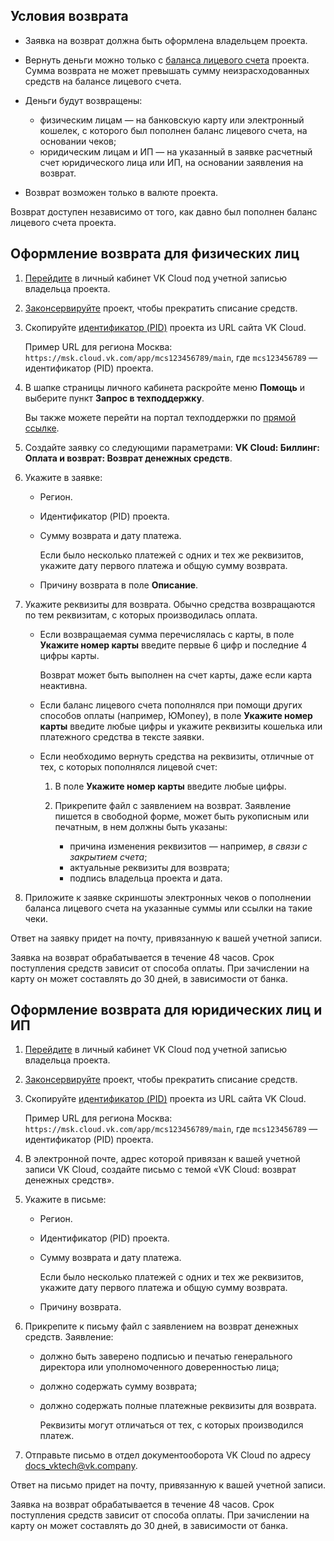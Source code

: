 ## Условия возврата

- Заявка на возврат должна быть оформлена владельцем проекта.
- Вернуть деньги можно только с [баланса лицевого счета](../../concepts/balance/) проекта. Сумма возврата не может превышать сумму неизрасходованных средств на балансе лицевого счета.
- Деньги будут возвращены:

  - физическим лицам — на банковскую карту или электронный кошелек, с которого был пополнен баланс лицевого счета, на основании чеков;
  - юридическим лицам и ИП — на указанный в заявке расчетный счет юридического лица или ИП, на основании заявления на возврат.

- Возврат возможен только в валюте проекта.

<info>

Возврат доступен независимо от того, как давно был пополнен баланс лицевого счета проекта.

</info>

## Оформление возврата для физических лиц

1. [Перейдите](https://msk.cloud.vk.com/app/) в личный кабинет VK Cloud под учетной записью владельца проекта.
1. [Законсервируйте](/ru/tools-for-using-services/account/service-management/project-settings/manage#konservaciya_proekta) проект, чтобы прекратить списание средств.
1. Скопируйте [идентификатор (PID)](/ru/tools-for-using-services/account/service-management/project-settings/manage#poluchenie_identifikatora_proekta) проекта из URL сайта VK Cloud.

   Пример URL для региона Москва: `https://msk.cloud.vk.com/app/mcs123456789/main`, где `mcs123456789` — идентификатор (PID) проекта.

1. В шапке страницы личного кабинета раскройте меню **Помощь** и выберите пункт **Запрос в техподдержку**.

   Вы также можете перейти на портал техподдержки по [прямой ссылке](https://support.mcs.mail.ru).

1. Создайте заявку со следующими параметрами: **VK Cloud: Биллинг: Оплата и возврат: Возврат денежных средств**.
1. Укажите в заявке:

   - Регион.
   - Идентификатор (PID) проекта.
   - Сумму возврата и дату платежа.

     Если было несколько платежей с одних и тех же реквизитов, укажите дату первого платежа и общую сумму возврата.

   - Причину возврата в поле **Описание**.

1. Укажите реквизиты для возврата. Обычно средства возвращаются по тем реквизитам, с которых производилась оплата.

    - Если возвращаемая сумма перечислялась с карты, в поле **Укажите номер карты** введите первые 6 цифр и последние 4 цифры карты.

      <info>

      Возврат может быть выполнен на счет карты, даже если карта неактивна.

      </info>

    - Если баланс лицевого счета пополнялся при помощи других способов оплаты (например, ЮMoney), в поле **Укажите номер карты** введите любые цифры и укажите реквизиты кошелька или платежного средства в тексте заявки.

    - Если необходимо вернуть средства на реквизиты, отличные от тех, с которых пополнялся лицевой счет:

      1. В поле **Укажите номер карты** введите любые цифры.
      1. Прикрепите файл с заявлением на возврат. Заявление пишется в свободной форме, может быть рукописным или печатным, в нем должны быть указаны:

          - причина изменения реквизитов — например, *в связи с закрытием счета*;
          - актуальные реквизиты для возврата;
          - подпись владельца проекта и дата.

1. Приложите к заявке скриншоты электронных чеков о пополнении баланса лицевого счета на указанные суммы или ссылки на такие чеки.

Ответ на заявку придет на почту, привязанную к вашей учетной записи.

Заявка на возврат обрабатывается в течение 48 часов. Срок поступления средств зависит от способа оплаты. При зачислении на карту он может составлять до 30 дней, в зависимости от банка.

## Оформление возврата для юридических лиц и ИП

1. [Перейдите](https://msk.cloud.vk.com/app/) в личный кабинет VK Cloud под учетной записью владельца проекта.
1. [Законсервируйте](/ru/tools-for-using-services/account/service-management/project-settings/manage#konservaciya_proekta) проект, чтобы прекратить списание средств.
1. Скопируйте [идентификатор (PID)](/ru/tools-for-using-services/account/service-management/project-settings/manage#poluchenie_identifikatora_proekta) проекта из URL сайта VK Cloud.

   Пример URL для региона Москва: `https://msk.cloud.vk.com/app/mcs123456789/main`, где `mcs123456789` — идентификатор (PID) проекта.

1. В электронной почте, адрес которой привязан к вашей учетной записи VK Cloud, создайте письмо с темой «VK Cloud: возврат денежных средств».
1. Укажите в письме:

   - Регион.
   - Идентификатор (PID) проекта.
   - Сумму возврата и дату платежа.

     Если было несколько платежей с одних и тех же реквизитов, укажите дату первого платежа и общую сумму возврата.

   - Причину возврата.

1. Прикрепите к письму файл с заявлением на возврат денежных средств. Заявление:

    - должно быть заверено подписью и печатью генерального директора или уполномоченного доверенностью лица;
    - должно содержать сумму возврата;
    - должно содержать полные платежные реквизиты для возврата.

       Реквизиты могут отличаться от тех, с которых производился платеж.

1. Отправьте письмо в отдел документооборота VK Cloud по адресу [docs_vktech@vk.company](mailto:docs_vktech@vk.company).

Ответ на письмо придет на почту, привязанную к вашей учетной записи.

Заявка на возврат обрабатывается в течение 48 часов. Срок поступления средств зависит от способа оплаты. При зачислении на карту он может составлять до 30 дней, в зависимости от банка.
